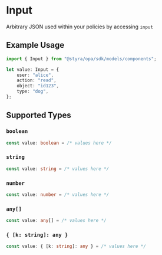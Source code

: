# Input

Arbitrary JSON used within your policies by accessing `input`

## Example Usage

```typescript
import { Input } from "@styra/opa/sdk/models/components";

let value: Input = {
    user: "alice",
    action: "read",
    object: "id123",
    type: "dog",
};
```

## Supported Types

### `boolean`

```typescript
const value: boolean = /* values here */
```

### `string`

```typescript
const value: string = /* values here */
```

### `number`

```typescript
const value: number = /* values here */
```

### `any[]`

```typescript
const value: any[] = /* values here */
```

### `{ [k: string]: any }`

```typescript
const value: { [k: string]: any } = /* values here */
```


